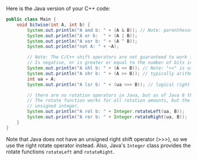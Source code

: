 Here is the Java version of your C++ code:

```java
public class Main {
    void bitwise(int A, int b) {
        System.out.println("A and b: " + (A & B)); // Note: parentheses are needed because & has lower precedence than <<
        System.out.println("A or b:  " + (A | B));
        System.out.println("A xor b: " + (A ^ B));
        System.out.println("not A: " + ~A);

        // Note: The C/C++ shift operators are not guaranteed to work if the shift count (that is, b)
        // Is negative, or is greater or equal to the number of bits in the integer being shifted.
        System.out.println("A shl b: " + (A << B)); // Note: "<<" is used both for output and for left shift
        System.out.println("A shr b: " + (A >> B)); // typically arithmetic right shift, but not guaranteed
        int ua = A;
        System.out.println("A lsr b: " + (ua >>> B)); // logical right shift (guaranteed)

        // there are no rotation operators in Java, but as of Java 8 there is a standard-library rotate function.
        // The rotate function works for all rotation amounts, but the integer being rotated must always be an
        // unsigned integer.
        System.out.println("A rol b: " + Integer.rotateLeft(ua, B));
        System.out.println("A ror b: " + Integer.rotateRight(ua, B));
    }
}
```

Note that Java does not have an unsigned right shift operator (>>>), so we use the right rotate operator instead. Also, Java's `Integer` class provides the rotate functions `rotateLeft` and `rotateRight`.
